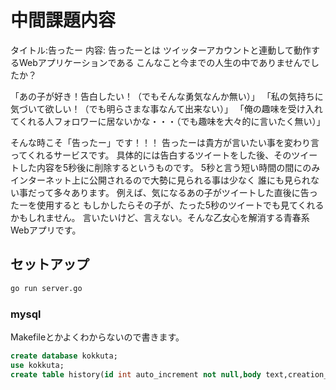 # 中間課題内容

タイトル:告ったー
内容:
告ったーとは
ツイッターアカウントと連動して動作するWebアプリケーションである
こんなこと今までの人生の中でありませんでしたか？

「あの子が好き！告白したい！（でもそんな勇気なんか無い）」
「私の気持ちに気づいて欲しい！（でも明らさまな事なんて出来ない）」
「俺の趣味を受け入れてくれる人フォロワーに居ないかな・・・（でも趣味を大々的に言いたく無い）」

そんな時こそ「告ったー」です！！！
告ったーは貴方が言いたい事を変わり言ってくれるサービスです。
具体的には告白するツイートをした後、そのツイートした内容を5秒後に削除するというものです。
5秒と言う短い時間の間にのみインターネット上に公開されるので大勢に見られる事は少なく
誰にも見られない事だって多々あります。
例えば、気になるあの子がツイートした直後に告ったーを使用すると
もしかしたらその子が、たった5秒のツイートでも見てくれるかもしれません。
言いたいけど、言えない。そんな乙女心を解消する青春系Webアプリです。

## セットアップ
```hoge.sh
go run server.go
```
### mysql
Makefileとかよくわからないので書きます。

```hoge.sql
create database kokkuta;
use kokkuta;
create table history(id int auto_increment not null,body text,creation_time DATETIME NOT NULL DEFAULT CURRENT_TIMESTAMP,PRIMARY KEY (id));
```
